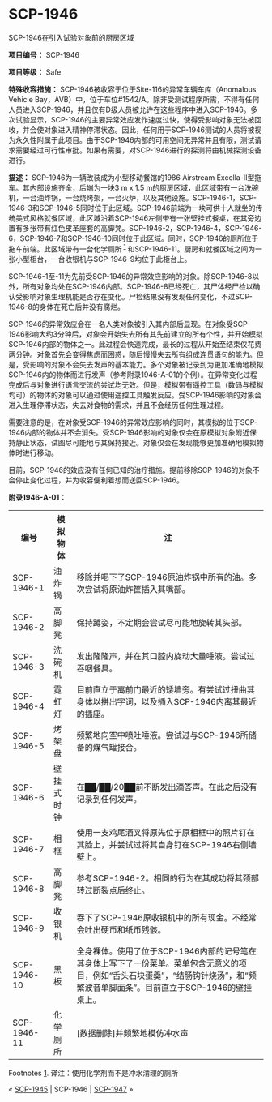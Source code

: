 # SCP-1946
                        




SCP-1946在引入试验对象前的厨房区域



**项目编号：** SCP-1946

**项目等级：** Safe

**特殊收容措施：** SCP-1946被收容于位于Site-116的异常车辆车库（Anomalous Vehicle Bay，AVB）中，位于车位#1542/A。除非受测试程序所需，不得有任何人员进入SCP-1946，并且仅有D级人员被允许在这些程序中进入SCP-1946。多次试验显示，SCP-1946的主要异常效应发作速度过快，使得受影响对象无法被回收，并会使对象进入精神停滞状态。因此，任何用于SCP-1946测试的人员将被视为永久性附属于此项目。由于SCP-1946内部的可用空间无异常并且有限，测试请求需要经过可行性审批。如果有需要，对SCP-1946进行的探测将由机械探测设备进行。

**描述：** SCP-1946为一辆改装成为小型移动餐馆的1986 Airstream Excella-II型拖车。其内部设施齐全，后端为一块3 m x 1.5 m的厨房区域，此区域带有一台洗碗机，一台油炸锅，一台烧烤架，一台火炉，以及其他设施。SCP-1946-1，SCP-1946-3和SCP-1946-5同时位于此区域。SCP-1946前端为一块可供十人就坐的传统美式风格就餐区域，此区域沿着SCP-1946左侧带有一张壁挂式餐桌，在其旁边置有多张带有红色皮革座套的高脚凳。SCP-1946-2，SCP-1946-4，SCP-1946-6，SCP-1946-7和SCP-1946-10同时位于此区域。同时，SCP-1946的厕所位于拖车前端。此区域带有一台化学厕所<sup class='footnoteref'>
 <a shape='rect' class='footnoteref' id='footnoteref-1' href='javascript:;' onclick='WIKIDOT.page.utils.scrollToReference(&apos;footnote-1&apos;)'>1</a>
</sup>和SCP-1946-11。厨房和就餐区域之间为一张小型柜台，一台收银机与SCP-1946-9均位于此柜台上。

SCP-1946-1至-11为先前受SCP-1946的异常效应影响的对象。除SCP-1946-8以外，所有对象均处在SCP-1946内部。SCP-1946-8已经死亡，其尸体经尸检以确认受影响对象生理机能是否存在变化。尸检结果没有发现任何变化，不过SCP-1946-8的身体在死亡后并没有腐烂。

SCP-1946的异常效应会在一名人类对象被引入其内部后显现。在对象受SCP-1946影响大约3分钟后，对象会开始失去所有其先前建立的所有个性，并开始模拟SCP-1946内部的物体之一。此过程会快速完成，最长的过程从开始至结束仅花费两分钟。对象首先会变得焦虑而困惑，随后慢慢失去所有组成连贯语句的能力。但是，受影响的对象不会失去发声的基本能力。多个对象被记录到为更加准确地模拟SCP-1946内的物体而进行发声（参考附录1946-A-01的个例）。在异常变化过程完成后与对象进行语言交流的尝试均无效。但是，模拟带有遥控工具（数码与模拟均可）的物体的对象可以通过使用遥控工具触发反应。受SCP-1946影响的对象会进入生理停滞状态，失去对食物的需求，并且不会经历任何生理过程。

需要注意的是，在对象受SCP-1946的异常效应影响的同时，其模拟的位于SCP-1946内部的物体并不会消失。受SCP-1946影响的对象仅会在原模拟对象附近保持静止状态，试图尽可能地与其保持接近。对象仅会在发现能够更加准确地模拟物体时进行移动。

目前，SCP-1946的效应没有任何已知的治疗措施。提前移除SCP-1946的对象不会停止变化过程，并为收容便利着想而送回SCP-1946。

**附录1946-A-01：** 

<table class='wiki-content-table'>
 <tr>
  <th colspan='1' rowspan='1'>&#32534;&#21495;</th>
  <th colspan='1' rowspan='1'>&#27169;&#25311;&#29289;&#20307;</th>
  <th colspan='1' rowspan='1'>&#27880;</th>
 </tr>
 <tr>
  <td colspan='1' rowspan='1'>SCP-1946-1</td>
  <td colspan='1' rowspan='1'>&#27833;&#28856;&#38149;</td>
  <td colspan='1' rowspan='1'>&#31227;&#38500;&#24182;&#21917;&#19979;&#20102;SCP-1946&#21407;&#27833;&#28856;&#38149;&#20013;&#25152;&#26377;&#30340;&#27833;&#12290;&#22810;&#27425;&#23581;&#35797;&#23558;&#21407;&#27833;&#28856;&#31568;&#25554;&#20837;&#20854;&#22068;&#37096;&#12290;</td>
 </tr>
 <tr>
  <td colspan='1' rowspan='1'>SCP-1946-2</td>
  <td colspan='1' rowspan='1'>&#39640;&#33050;&#20979;</td>
  <td colspan='1' rowspan='1'>&#20445;&#25345;&#36466;&#23039;&#65292;&#19981;&#23450;&#26399;&#20250;&#23581;&#35797;&#23613;&#21487;&#33021;&#22320;&#26059;&#36716;&#20854;&#22836;&#37096;&#12290;</td>
 </tr>
 <tr>
  <td colspan='1' rowspan='1'>SCP-1946-3</td>
  <td colspan='1' rowspan='1'>&#27927;&#30871;&#26426;</td>
  <td colspan='1' rowspan='1'>&#21457;&#20986;&#38534;&#38534;&#22768;&#65292;&#24182;&#22312;&#20854;&#21475;&#33108;&#20869;&#26059;&#21160;&#22823;&#37327;&#21822;&#28082;&#12290;&#23581;&#35797;&#36807;&#21534;&#21693;&#39184;&#20855;&#12290;</td>
 </tr>
 <tr>
  <td colspan='1' rowspan='1'>SCP-1946-4</td>
  <td colspan='1' rowspan='1'>&#38675;&#34425;&#28783;</td>
  <td colspan='1' rowspan='1'>&#30446;&#21069;&#30452;&#31435;&#20110;&#31163;&#21069;&#38376;&#26368;&#36817;&#30340;&#30702;&#22681;&#26049;&#12290;&#26377;&#23581;&#35797;&#36807;&#25197;&#26354;&#20854;&#36523;&#20307;&#20197;&#25340;&#20986;&#23383;&#35789;&#65292;&#20197;&#21450;&#25554;&#20837;SCP-1946&#20869;&#31163;&#20854;&#26368;&#36817;&#30340;&#25554;&#24231;&#12290;</td>
 </tr>
 <tr>
  <td colspan='1' rowspan='1'>SCP-1946-5</td>
  <td colspan='1' rowspan='1'>&#28900;&#26550;&#30424;</td>
  <td colspan='1' rowspan='1'>&#39057;&#32321;&#22320;&#21521;&#31354;&#20013;&#21943;&#21520;&#21822;&#28082;&#12290;&#23581;&#35797;&#36807;&#19982;SCP-1946&#25152;&#20648;&#22791;&#30340;&#29028;&#27668;&#32592;&#25509;&#21512;&#12290;</td>
 </tr>
 <tr>
  <td colspan='1' rowspan='1'>SCP-1946-6</td>
  <td colspan='1' rowspan='1'>&#22721;&#25346;&#24335;&#26102;&#38047;</td>
  <td colspan='1' rowspan='1'>&#22312;&#9608;&#9608;/&#9608;&#9608;/20&#9608;&#9608;&#21069;&#19981;&#26029;&#21457;&#20986;&#28404;&#31572;&#22768;&#12290;&#22312;&#27492;&#20043;&#21518;&#27809;&#26377;&#35760;&#24405;&#21040;&#20219;&#20309;&#21457;&#22768;&#12290;</td>
 </tr>
 <tr>
  <td colspan='1' rowspan='1'>SCP-1946-7</td>
  <td colspan='1' rowspan='1'>&#30456;&#26694;</td>
  <td colspan='1' rowspan='1'>&#20351;&#29992;&#19968;&#25903;&#40481;&#23614;&#37202;&#21449;&#23558;&#21407;&#20808;&#20301;&#20110;&#21407;&#30456;&#26694;&#20013;&#30340;&#29031;&#29255;&#38025;&#22312;&#20854;&#33080;&#19978;&#65292;&#24182;&#23581;&#35797;&#36807;&#23558;&#20854;&#33258;&#36523;&#38025;&#22312;SCP-1946&#21491;&#20391;&#22681;&#22721;&#19978;&#12290;</td>
 </tr>
 <tr>
  <td colspan='1' rowspan='1'>SCP-1946-8</td>
  <td colspan='1' rowspan='1'>&#39640;&#33050;&#20979;</td>
  <td colspan='1' rowspan='1'>&#21442;&#32771;SCP-1946-2&#12290;&#30456;&#21516;&#30340;&#34892;&#20026;&#22312;&#20854;&#25104;&#21151;&#23558;&#20854;&#39048;&#37096;&#36716;&#36807;&#26029;&#35010;&#28857;&#21518;&#32456;&#27490;&#12290;</td>
 </tr>
 <tr>
  <td colspan='1' rowspan='1'>SCP-1946-9</td>
  <td colspan='1' rowspan='1'>&#25910;&#38134;&#26426;</td>
  <td colspan='1' rowspan='1'>&#21534;&#19979;&#20102;SCP-1946&#21407;&#25910;&#38134;&#26426;&#20013;&#30340;&#25152;&#26377;&#29616;&#37329;&#12290;&#19981;&#32463;&#24120;&#20250;&#21520;&#20986;&#30828;&#24065;&#21644;&#32440;&#24065;&#27531;&#39608;&#12290;</td>
 </tr>
 <tr>
  <td colspan='1' rowspan='1'>SCP-1946-10</td>
  <td colspan='1' rowspan='1'>&#40657;&#26495;</td>
  <td colspan='1' rowspan='1'>&#20840;&#36523;&#35064;&#20307;&#12290;&#20351;&#29992;&#20102;&#20301;&#20110;SCP-1946&#20869;&#37096;&#30340;&#35760;&#21495;&#31508;&#22312;&#20854;&#36523;&#20307;&#19978;&#20889;&#19979;&#20102;&#19968;&#20221;&#33756;&#21333;&#12290;&#33756;&#21333;&#21253;&#21547;&#26080;&#24847;&#20041;&#30340;&#39033;&#30446;&#65292;&#20363;&#22914;&#8220;&#33292;&#22836;&#30707;&#22359;&#34507;&#32697;&#8221;&#65292;&#8220;&#32467;&#32928;&#38057;&#38024;&#28903;&#27748;&#8221;&#65292;&#21644;&#8220;&#39057;&#32321;&#27874;&#38899;&#21333;&#33050;&#38754;&#26465;&#8221;&#12290;&#30446;&#21069;&#30452;&#31435;&#20110;SCP-1946&#30340;&#22721;&#25346;&#26700;&#19978;&#12290;</td>
 </tr>
 <tr>
  <td colspan='1' rowspan='1'>SCP-1946-11</td>
  <td colspan='1' rowspan='1'>&#21270;&#23398;&#21397;&#25152;</td>
  <td colspan='1' rowspan='1'>[&#25968;&#25454;&#21024;&#38500;]&#24182;&#39057;&#32321;&#22320;&#27169;&#20223;&#20914;&#27700;&#22768;</td>
 </tr>
</table>

Footnotes
<a shape='rect' href='javascript:;' onclick='WIKIDOT.page.utils.scrollToReference(&apos;footnoteref-1&apos;)'>1</a>. 译注：使用化学剂而不是冲水清理的厕所



« [SCP-1945](/scp-1945) | SCP-1946 | [SCP-1947](/scp-1947) »





                    